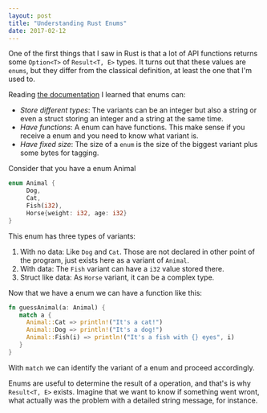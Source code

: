 ```yaml
---
layout: post
title: "Understanding Rust Enums"
date: 2017-02-12
---
```


One of the first things that I saw in Rust is that a lot of API functions returns some `Option<T>` of `Result<T, E>` types. It turns out that these values are `enums`, but they differ from the classical definition, at least the one that I'm used to.

Reading [the documentation](https://doc.rust-lang.org/book/enums.html) I learned that enums can:

  - *Store different types*: The variants can be an integer but also a string or even a struct storing an integer and a string at the same time.
  - *Have functions*: A enum can have functions. This make sense if you receive a enum and you need to know what variant is.
  - *Have fixed size*: The size of a `enum` is the size of the biggest variant plus some bytes for tagging.

Consider that you have a enum Animal

```rust
enum Animal {
     Dog,
     Cat,
     Fish(i32),
     Horse{weight: i32, age: i32}
}
```

This enum has three types of variants:
  1. With no data: Like `Dog` and `Cat`. Those are not declared in other point of the program, just exists here as a variant of `Animal`.
  2. With data: The `Fish` variant can have a `i32` value stored there.
  3. Struct like data: As `Horse` variant, it can be a complex type.

Now that we have a enum we can have a function like this:

```rust
fn guessAnimal(a: Animal) {
   match a {
   	 Animal::Cat => println!("It's a cat!")
	 Animal::Dog => println!("It's a dog!")
	 Animal::Fish(i) => println!("It's a fish with {} eyes", i)
   }
}
```

With `match` we can identify the variant of a enum and proceed accordingly.

Enums are useful to determine the result of a operation, and that's is why `Result<T, E>` exists. Imagine that we want to know if something went wront, what actually was the problem with a detailed string message, for instance.